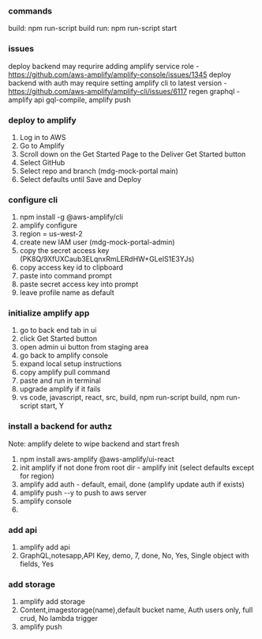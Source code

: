 ### commands
build: npm run-script build
run: npm run-script start

### issues
deploy backend may requrire adding amplify service role - https://github.com/aws-amplify/amplify-console/issues/1345
deploy backend with auth may require setting amplify cli to latest version - https://github.com/aws-amplify/amplify-cli/issues/6117
regen graphql - amplify api gql-compile, amplify push

### deploy to amplify
1. Log in to AWS
2. Go to Amplify
3. Scroll down on the Get Started Page to the Deliver Get Started button
4. Select GitHub
5. Select repo and branch (mdg-mock-portal main)
6. Select defaults until Save and Deploy

### configure cli
1. npm install -g @aws-amplify/cli
2. amplify configure
3. region = us-west-2
4. create new IAM user (mdg-mock-portal-admin)
5. copy the secret access key (PK8Q/9XfUXCaub3ELqnxRmLERdHW+GLeIS1E3YJs)
6. copy access key id to clipboard
7. paste into command prompt
8. paste secret access key into prompt
9. leave profile name as default

### initialize amplify app
1. go to back end tab in ui
2. click Get Started button
3. open admin ui button from staging area
4. go back to amplify console
5. expand local setup instructions
6. copy amplify pull command
7. paste and run in terminal
8. upgrade amplify if it fails
9. vs code, javascript, react, src, build, npm run-script build, npm run-script start, Y

### install a backend for authz
Note: amplify delete to wipe backend and start fresh
1. npm install aws-amplify @aws-amplify/ui-react
2. init amplify if not done from root dir - amplify init (select defaults except for region)
3. amplify add auth - default, email, done (amplify update auth if exists)
4. amplify push --y to push to aws server
5. amplify console
6. 

### add api
1. amplify add api
2. GraphQL,notesapp,API Key, demo, 7, done, No, Yes, Single object with fields, Yes

### add storage
1. amplify add storage
2. Content,imagestorage(name),default bucket name, Auth users only, full crud, No lambda trigger
3. amplify push